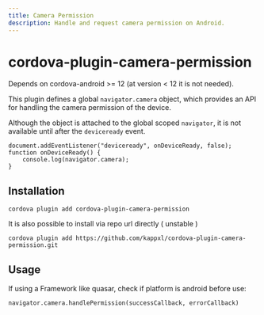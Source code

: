 ```yaml
---
title: Camera Permission
description: Handle and request camera permission on Android.
---
```


# cordova-plugin-camera-permission

Depends on cordova-android >= 12 (at version < 12 it is not needed).

This plugin defines a global `navigator.camera` object, which provides an API for handling the camera permission of the device.

Although the object is attached to the global scoped `navigator`, it is not available until after the `deviceready` event.

    document.addEventListener("deviceready", onDeviceReady, false);
    function onDeviceReady() {
        console.log(navigator.camera);
    }


## Installation

    cordova plugin add cordova-plugin-camera-permission

It is also possible to install via repo url directly ( unstable )

    cordova plugin add https://github.com/kappxl/cordova-plugin-camera-permission.git


## Usage

If using a Framework like quasar, check if platform is android before use:

    navigator.camera.handlePermission(successCallback, errorCallback)
